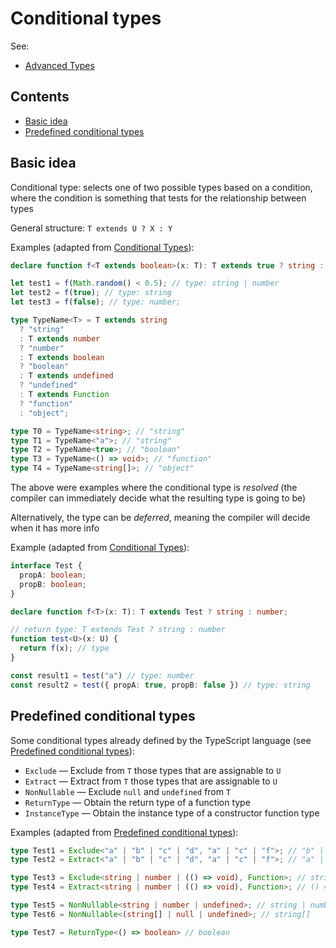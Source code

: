 # Conditional types

See:

-   [Advanced Types](https://www.typescriptlang.org/docs/handbook/advanced-types.html)

## Contents

-   [Basic idea](#basic-idea)
-   [Predefined conditional types](#predefined-conditional-types)

## Basic idea

Conditional type: selects one of two possible types based on a condition, where the condition is something that tests for the relationship between types

General structure: `T extends U ? X : Y`

Examples (adapted from [Conditional Types](https://www.typescriptlang.org/docs/handbook/advanced-types.html#conditional-types)):

```typescript
declare function f<T extends boolean>(x: T): T extends true ? string : number;

let test1 = f(Math.random() < 0.5); // type: string | number
let test2 = f(true); // type: string
let test3 = f(false); // type: number;
```

```typescript
type TypeName<T> = T extends string
  ? "string"
  : T extends number
  ? "number"
  : T extends boolean
  ? "boolean"
  : T extends undefined
  ? "undefined"
  : T extends Function
  ? "function"
  : "object";

type T0 = TypeName<string>; // "string"
type T1 = TypeName<"a">; // "string"
type T2 = TypeName<true>; // "boolean"
type T3 = TypeName<() => void>; // "function"
type T4 = TypeName<string[]>; // "object"
```

The above were examples where the conditional type is _resolved_ (the compiler can immediately decide what the resulting type is going to be)

Alternatively, the type can be _deferred_, meaning the compiler will decide when it has more info

Example (adapted from [Conditional Types](https://www.typescriptlang.org/docs/handbook/advanced-types.html#conditional-types)):

```typescript
interface Test {
  propA: boolean;
  propB: boolean;
}

declare function f<T>(x: T): T extends Test ? string : number;

// return type: T extends Test ? string : number
function test<U>(x: U) {
  return f(x); // type
}

const result1 = test("a") // type: number
const result2 = test({ propA: true, propB: false }) // type: string
```

## Predefined conditional types

Some conditional types already defined by the TypeScript language (see [Predefined conditional types](https://www.typescriptlang.org/docs/handbook/advanced-types.html#predefined-conditional-types)):

-   `Exclude` — Exclude from `T` those types that are assignable to `U`
-   `Extract` — Extract from `T` those types that are assignable to `U`
-   `NonNullable` — Exclude `null` and `undefined` from `T`
-   `ReturnType` — Obtain the return type of a function type
-   `InstanceType` — Obtain the instance type of a constructor function type

Examples (adapted from [Predefined conditional types](https://www.typescriptlang.org/docs/handbook/advanced-types.html#predefined-conditional-types)):

```typescript
type Test1 = Exclude<"a" | "b" | "c" | "d", "a" | "c" | "f">; // "b" | "d"
type Test2 = Extract<"a" | "b" | "c" | "d", "a" | "c" | "f">; // "a" | "c"

type Test3 = Exclude<string | number | (() => void), Function>; // string | number
type Test4 = Extract<string | number | (() => void), Function>; // () => void

type Test5 = NonNullable<string | number | undefined>; // string | number
type Test6 = NonNullable<(string[] | null | undefined>; // string[]

type Test7 = ReturnType<() => boolean> // boolean
```

